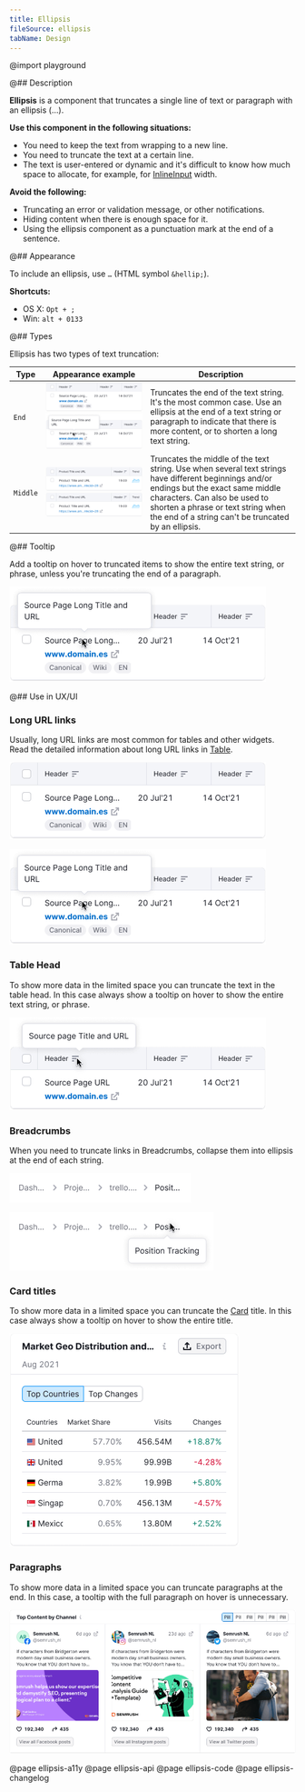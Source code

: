 ```yaml
---
title: Ellipsis
fileSource: ellipsis
tabName: Design
---
```


@import playground

@## Description

**Ellipsis** is a component that truncates a single line of text or paragraph with an ellipsis (…).

**Use this component in the following situations:**

- You need to keep the text from wrapping to a new line.
- You need to truncate the text at a certain line.
- The text is user-entered or dynamic and it's difficult to know how much space to allocate, for example, for [InlineInput](/components/inline-input) width.

**Avoid the following:**

- Truncating an error or validation message, or other notifications.
- Hiding content when there is enough space for it.
- Using the ellipsis component as a punctuation mark at the end of a sentence.

@## Appearance

To include an ellipsis, use `…` (HTML symbol `&hellip;`).

**Shortcuts:**

- OS X: `Opt + ;`
- Win: `alt + 0133`

@## Types

Ellipsis has two types of text truncation:

| Type     | Appearance example                                                                                                       | Description                                                                                                                                                                                                                                                           |
| -------- | ------------------------------------------------------------------------------------------------------------------------ | --------------------------------------------------------------------------------------------------------------------------------------------------------------------------------------------------------------------------------------------------------------------- |
| `End`    | ![](static/ellipsis-end.png) ![ellipsis at the end with tooltip](static/ellipsis-end-tooltp.png)      | Truncates the end of the text string. It's the most common case. Use an ellipsis at the end of a text string or paragraph to indicate that there is more content, or to shorten a long text string.                                                                   |
| `Middle` | ![](static/ellipsis-middle.png) ![ellipsis at the middle with tooltip](static/ellipsis-middle.png) | Truncates the middle of the text string. Use when several text strings have different beginnings and/or endings but the exact same middle characters. Can also be used to shorten a phrase or text string when the end of a string can't be truncated by an ellipsis. |

@## Tooltip

Add a tooltip on hover to truncated items to show the entire text string, or phrase, unless you're truncating the end of a paragraph.

![](static/ellipsis-end-tooltp.png)

@## Use in UX/UI

### Long URL links

Usually, long URL links are most common for tables and other widgets. Read the detailed information about long URL links in [Table](table-group//table-controls/#long_links_and_text).

![](static/ellipsis-end.png)

![](static/ellipsis-end-tooltp.png)

### Table Head

To show more data in the limited space you can truncate the text in the table head. In this case always show a tooltip on hover to show the entire text string, or phrase.

![](static/ellipsis-table-head.png)

### Breadcrumbs

When you need to truncate links in Breadcrumbs, collapse them into ellipsis at the end of each string.

![](static/breadcrumbs.png)

![](static/breadcrumbs-tooltip.png)

### Card titles

To show more data in a limited space you can truncate the [Card](/components/card) title. In this case always show a tooltip on hover to show the entire title.

![](static/card-ellipsis.png)

### Paragraphs

To show more data in a limited space you can truncate paragraphs at the end. In this case, a tooltip with the full paragraph on hover is unnecessary.

![](static/ellipsis-pharagraph.png)

@page ellipsis-a11y
@page ellipsis-api
@page ellipsis-code
@page ellipsis-changelog
